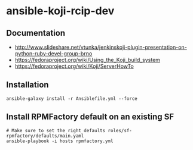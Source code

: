 # ansible-koji-rcip-dev

## Documentation

* http://www.slideshare.net/vtunka/jenkinskoji-plugin-presentation-on-python-ruby-devel-group-brno
* https://fedoraproject.org/wiki/Using_the_Koji_build_system
* https://fedoraproject.org/wiki/Koji/ServerHowTo

## Installation

```shell
ansible-galaxy install -r Ansiblefile.yml --force
```
## Install RPMFactory default on an existing SF
```shell
# Make sure to set the right defaults roles/sf-rpmfactory/defaults/main.yaml
ansible-playbook -i hosts rpmfactory.yml
```
